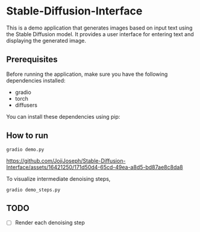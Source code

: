 # Stable-Diffusion-Interface

This is a demo application that generates images based on input text using the Stable Diffusion model. It provides a user interface for entering text and displaying the generated image.

## Prerequisites

Before running the application, make sure you have the following dependencies installed:

- gradio
- torch
- diffusers

You can install these dependencies using pip:

## How to run

```
gradio demo.py
```



https://github.com/JojiJoseph/Stable-Diffusion-Interface/assets/16421250/171d50d4-65cd-49ea-a8d5-bd87ae8c8da8

To visualize intermediate denoising steps,

```
gradio demo_steps.py
```


## TODO
 - [ ]  Render each denoising step
